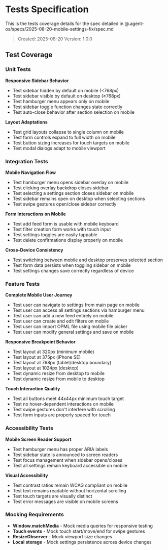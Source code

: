# Tests Specification

This is the tests coverage details for the spec detailed in @.agent-os/specs/2025-08-20-mobile-settings-fix/spec.md

> Created: 2025-08-20
> Version: 1.0.0

## Test Coverage

### Unit Tests

**Responsive Sidebar Behavior**
- Test sidebar hidden by default on mobile (<768px)
- Test sidebar visible by default on desktop (≥768px)
- Test hamburger menu appears only on mobile
- Test sidebar toggle function changes state correctly
- Test auto-close behavior after section selection on mobile

**Layout Adaptations**
- Test grid layouts collapse to single column on mobile
- Test form controls expand to full width on mobile
- Test button sizing increases for touch targets on mobile
- Test modal dialogs adapt to mobile viewport

### Integration Tests

**Mobile Navigation Flow**
- Test hamburger menu opens sidebar overlay on mobile
- Test clicking overlay backdrop closes sidebar
- Test selecting a settings section closes sidebar on mobile
- Test sidebar remains open on desktop when selecting sections
- Test swipe gestures open/close sidebar correctly

**Form Interactions on Mobile**
- Test add feed form is usable with mobile keyboard
- Test filter creation form works with touch input
- Test settings toggles are easily tappable
- Test delete confirmations display properly on mobile

**Cross-Device Consistency**
- Test switching between mobile and desktop preserves selected section
- Test form data persists when toggling sidebar on mobile
- Test settings changes save correctly regardless of device

### Feature Tests

**Complete Mobile User Journey**
- Test user can navigate to settings from main page on mobile
- Test user can access all settings sections via hamburger menu
- Test user can add a new feed entirely on mobile
- Test user can create and edit filters on mobile
- Test user can import OPML file using mobile file picker
- Test user can modify general settings and save on mobile

**Responsive Breakpoint Behavior**
- Test layout at 320px (minimum mobile)
- Test layout at 375px (iPhone SE)
- Test layout at 768px (tablet/desktop boundary)
- Test layout at 1024px (desktop)
- Test dynamic resize from desktop to mobile
- Test dynamic resize from mobile to desktop

**Touch Interaction Quality**
- Test all buttons meet 44x44px minimum touch target
- Test no hover-dependent interactions on mobile
- Test swipe gestures don't interfere with scrolling
- Test form inputs are properly spaced for touch

### Accessibility Tests

**Mobile Screen Reader Support**
- Test hamburger menu has proper ARIA labels
- Test sidebar state is announced to screen readers
- Test focus management when sidebar opens/closes
- Test all settings remain keyboard accessible on mobile

**Visual Accessibility**
- Test contrast ratios remain WCAG compliant on mobile
- Test text remains readable without horizontal scrolling
- Test touch targets are visually distinct
- Test error messages are visible on mobile screens

### Mocking Requirements

- **Window.matchMedia** - Mock media queries for responsive testing
- **Touch events** - Mock touch start/move/end for swipe gestures
- **ResizeObserver** - Mock viewport size changes
- **Local storage** - Mock settings persistence across device changes